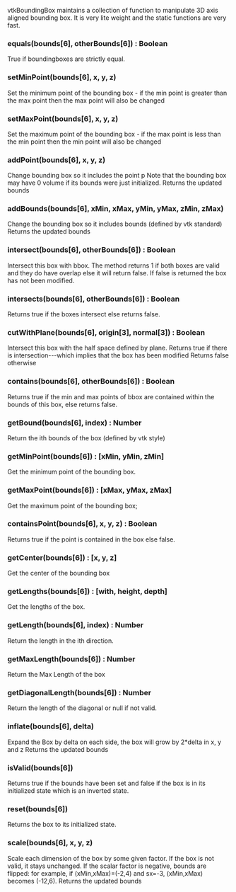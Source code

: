 vtkBoundingBox maintains a collection of function to manipulate 3D axis
aligned bounding box.
It is very lite weight and the static functions are very fast.

### equals(bounds[6], otherBounds[6]) : Boolean

True if boundingboxes are strictly equal.

### setMinPoint(bounds[6], x, y, z)

Set the minimum point of the bounding box - if the min point
is greater than the max point then the max point will also be changed

### setMaxPoint(bounds[6], x, y, z)

Set the maximum point of the bounding box - if the max point
is less than the min point then the  min point will also be changed

### addPoint(bounds[6], x, y, z)

Change bounding box so it includes the point p
Note that the bounding box may have 0 volume if its bounds
were just initialized.
Returns the updated bounds

### addBounds(bounds[6], xMin, xMax, yMin, yMax, zMin, zMax)

Change the bounding box so it includes bounds (defined by vtk standard)
Returns the updated bounds

### intersect(bounds[6], otherBounds[6]) : Boolean

Intersect this box with bbox. The method returns 1 if
both boxes are valid and they do have overlap else it will return false.
If false is returned the box has not been modified.

### intersects(bounds[6], otherBounds[6]) : Boolean

Returns true if the boxes intersect else returns false.

### cutWithPlane(bounds[6], origin[3], normal[3]) : Boolean

Intersect this box with the half space defined by plane.
Returns true if there is intersection---which implies that the box has been modified
Returns false otherwise

### contains(bounds[6], otherBounds[6]) : Boolean

Returns true if the min and max points of bbox are contained
within the bounds of this box, else returns false.

### getBound(bounds[6], index) : Number

Return the ith bounds of the box (defined by vtk style)

### getMinPoint(bounds[6]) : [xMin, yMin, zMin]

Get the minimum point of the bounding box.

### getMaxPoint(bounds[6]) : [xMax, yMax, zMax]

Get the maximum point of the bounding box;

### containsPoint(bounds[6], x, y, z) : Boolean

Returns true if the point is contained in the box else false.

### getCenter(bounds[6]) : [x, y, z]

Get the center of the bounding box

### getLengths(bounds[6]) : [with, height, depth]

Get the lengths of the box.

### getLength(bounds[6], index) : Number

Return the length in the ith direction.

### getMaxLength(bounds[6]) : Number

Return the Max Length of the box

### getDiagonalLength(bounds[6]) : Number

Return the length of the diagonal or null if not valid.

### inflate(bounds[6], delta)

Expand the Box by delta on each side, the box will grow by
2*delta in x, y and z
Returns the updated bounds

### isValid(bounds[6])

Returns true if the bounds have been set and false if the box is in its
initialized state which is an inverted state.

### reset(bounds[6])

Returns the box to its initialized state.

### scale(bounds[6], x, y, z)

Scale each dimension of the box by some given factor.
If the box is not valid, it stays unchanged.
If the scalar factor is negative, bounds are flipped: for example,
if (xMin,xMax)=(-2,4) and sx=-3, (xMin,xMax) becomes (-12,6).
Returns the updated bounds
